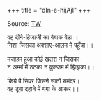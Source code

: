 +++
title = "dIn-e-hijAjI"
+++

Source: [TW](https://twitter.com/bhAratenduH/status/1637828069002977280)

वह दीने-हिजाजी का बेबाक बेड़ा ।  
निशां जिसका अक्साए-आलम में पहुँचा।।

मजाहम हुआ कोई खतरा न जिसका  
न अम्मां में ठटका न कुल्जम में झिझका।।

किये पै सिपर जिसने सातों समंदर।  
वह डूबा दहाने में गंगा के आकर।।

